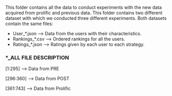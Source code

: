 This folder contains all the data to conduct experiments with the new data acquired from prolific and previous data. This folder contains two different dataset with which we conducted three different experiments. Both datasets contain the same files:

- User_*.json --> Data from the users with their characteristics.
- Rankings_*.csv --> Ordered rankings for all the users.
- Ratings_*.json --> Ratings given by each user to each strategy.

### *_ALL FILE DESCRIPTION

[1:295] --> Data from PRE 

[296:360] --> Data from POST

[361:743] --> Data from Prolific
